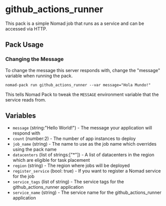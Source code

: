 # github_actions_runner

<!-- Include a brief description of your pack -->

This pack is a simple Nomad job that runs as a service and can be accessed via
HTTP.

## Pack Usage

<!-- Include information about how to use your pack -->

### Changing the Message

To change the message this server responds with, change the "message" variable
when running the pack.

```
nomad-pack run github_actions_runner --var message="Hola Mundo!"
```

This tells Nomad Pack to tweak the `MESSAGE` environment variable that the
service reads from.

## Variables

<!-- Include information on the variables from your pack -->

- `message` (string:"Hello World!") - The message your application will respond with
- `count` (number:2) - The number of app instances to deploy
- `job_name` (string) - The name to use as the job name which overrides using
  the pack name
- `datacenters` (list of strings:["*"]) - A list of datacenters in the region which
  are eligible for task placement
- `region` (string) - The region where jobs will be deployed
- `register_service` (bool: true) - If you want to register a Nomad service
  for the job
- `service_tags` (list of string) - The service tags for the github_actions_runner application
- `service_name` (string) - The service name for the github_actions_runner application

[pack-registry]: https://github.com/hashicorp/nomad-pack-community-registry
